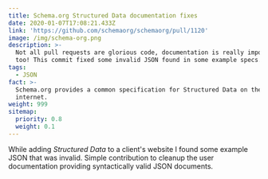 ```yaml
---
title: Schema.org Structured Data documentation fixes
date: 2020-01-07T17:08:21.433Z
link: 'https://github.com/schemaorg/schemaorg/pull/1120'
image: /img/schema-org.png
description: >-
  Not all pull requests are glorious code, documentation is really important
  too! This commit fixed some invalid JSON found in some example specs.
tags:
  - JSON
fact: >-
  Schema.org provides a common specification for Structured Data on the
  internet.
weight: 999
sitemap:
  priority: 0.8
  weight: 0.1
---
```


While adding *Structured Data* to a client's website I found some example JSON that was invalid.  Simple contribution to cleanup the user documentation providing syntactically valid JSON documents.
